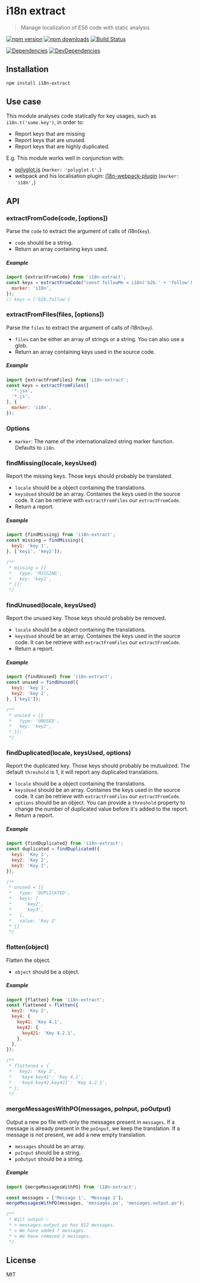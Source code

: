 # i18n extract

> Manage localization of ES6 code with static analysis

[![npm version](https://img.shields.io/npm/v/i18n-extract.svg?style=flat-square)](https://www.npmjs.com/package/i18n-extract)
[![npm downloads](https://img.shields.io/npm/dm/i18n-extract.svg?style=flat-square)](https://www.npmjs.com/package/i18n-extract)
[![Build Status](https://travis-ci.org/oliviertassinari/i18n-extract.svg?branch=master)](https://travis-ci.org/oliviertassinari/i18n-extract)

[![Dependencies](https://img.shields.io/david/oliviertassinari/i18n-extract.svg?style=flat-square)](https://david-dm.org/oliviertassinari/i18n-extract)
[![DevDependencies](https://img.shields.io/david/dev/oliviertassinari/i18n-extract.svg?style=flat-square)](https://david-dm.org/oliviertassinari/i18n-extract#info=devDependencies&view=list)

## Installation

```sh
npm install i18n-extract
```

## Use case

This module analyses code statically for key usages, such as `i18n.t('some.key')`, in order to:

- Report keys that are missing
- Report keys that are unused.
- Report keys that are highly duplicated.

E.g. This module works well in conjunction with:
- [polyglot.js](https://github.com/airbnb/polyglot.js) (`marker: 'polyglot.t',`)
- webpack and his localisation plugin: [i18n-webpack-plugin](https://github.com/webpack/i18n-webpack-plugin) (`marker: 'i18n',`)

## API

### extractFromCode(code, [options])

Parse the `code` to extract the argument of calls of i18n(`key`).

- `code` should be a string.
- Return an array containing keys used.

##### Example

```js
import {extractFromCode} from 'i18n-extract';
const keys = extractFromCode("const followMe = i18n('b2b.' + 'follow');", {
  marker: 'i18n',
});
// keys = ['b2b.follow']
```

### extractFromFiles(files, [options])

Parse the `files` to extract the argument of calls of i18n(`key`).

- `files` can be either an array of strings or a string. You can also use a glob.
- Return an array containing keys used in the source code.

##### Example

```js
import {extractFromFiles} from 'i18n-extract';
const keys = extractFromFiles([
  '*.jsx',
  '*.js',
], {
  marker: 'i18n',
});
```

### Options

- `marker`: The name of the internationalized string marker function. Defaults to `i18n`.

### findMissing(locale, keysUsed)

Report the missing keys. Those keys should probably be translated.

- `locale` should be a object containing the translations.
- `keysUsed` should be an array. Containes the keys used in the source code.
It can be retrieve with `extractFromFiles` our `extractFromCode`.
- Return a report.

##### Example

```js
import {findMissing} from 'i18n-extract';
const missing = findMissing({
  key1: 'key 1',
}, ['key1', 'key2']);

/**
 * missing = [{
 *   type: 'MISSING',
 *   key: 'key2',
 * }];
 */
```

### findUnused(locale, keysUsed)

Report the unused key. Those keys should probably be removed.

- `locale` should be a object containing the translations.
- `keysUsed` should be an array. Containes the keys used in the source code.
It can be retrieve with `extractFromFiles` our `extractFromCode`.
- Return a report.

##### Example

```js
import {findUnused} from 'i18n-extract';
const unused = findUnused({
  key1: 'key 1',
  key2: 'key 2',
}, ['key1']);

/**
 * unused = [{
 *   type: 'UNUSED',
 *   key: 'key2',
 * }];
 */
```

### findDuplicated(locale, keysUsed, options)

Report the duplicated key. Those keys should probably be mutualized.
The default `threshold` is 1, it will report any duplicated translations.

- `locale` should be a object containing the translations.
- `keysUsed` should be an array. Containes the keys used in the source code.
It can be retrieve with `extractFromFiles` our `extractFromCode`.
- `options` should be an object. You can provide a `threshold` property to change the number of duplicated value before it's added to the report.
- Return a report.

##### Example

```js
import {findDuplicated} from 'i18n-extract';
const duplicated = findDuplicated({
  key1: 'Key 1',
  key2: 'Key 2',
  key3: 'Key 2',
});

/**
 * unused = [{
 *   type: 'DUPLICATED',
 *   keys: [
 *     'key2',
 *     'key3',
 *   ],
 *   value: 'Key 2'
 * }]
 */
```

### flatten(object)

Flatten the object.

- `object` should be a object.

##### Example

```js
import {flatten} from 'i18n-extract';
const flattened = flatten({
  key2: 'Key 2',
  key4: {
    key41: 'Key 4.1',
    key42: {
      key421: 'Key 4.2.1',
    },
  },
});

/**
 * flattened = {
 *   key2: 'Key 2',
 *   'key4.key41': 'Key 4.1',
 *   'key4.key42.key421': 'Key 4.2.1',
 * };
 */
```

### mergeMessagesWithPO(messages, poInput, poOutput)

Output a new po file with only the messages present in `messages`.
If a message is already present in the `poInput`, we keep the translation.
If a message is not present, we add a new empty translation.

- `messages` should be an array.
- `poInput` should be a string.
- `poOutput` should be a string.

##### Example

```js
import {mergeMessagesWithPO} from 'i18n-extract';

const messages = ['Message 1', 'Message 2'];
mergeMessagesWithPO(messages, 'messages.po', 'messages.output.po');

/**
 * Will output :
 * > messages.output.po has 812 messages.
 * > We have added 7 messages.
 * > We have removed 3 messages.
 */
```

## License

MIT
